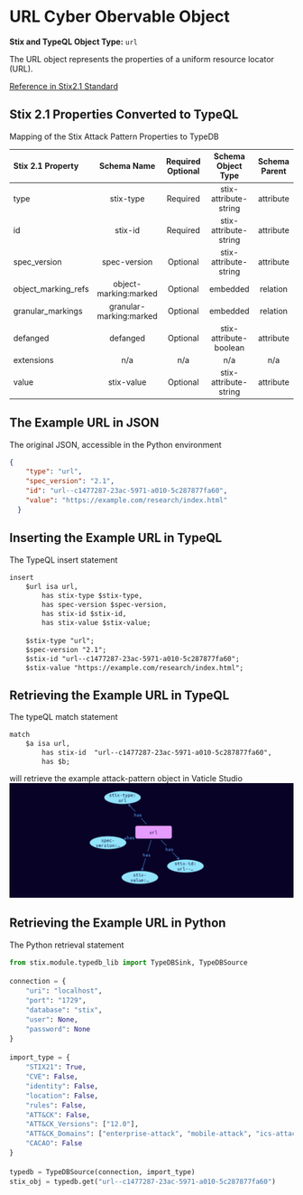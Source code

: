 # URL Cyber Obervable Object

**Stix and TypeQL Object Type:**  `url`

The URL object represents the properties of a uniform resource locator (URL).

[Reference in Stix2.1 Standard](https://docs.oasis-open.org/cti/stix/v2.1/os/stix-v2.1-os.html#_ah3hict2dez0)
## Stix 2.1 Properties Converted to TypeQL
Mapping of the Stix Attack Pattern Properties to TypeDB

|  Stix 2.1 Property    |           Schema Name             | Required  Optional  |      Schema Object Type | Schema Parent  |
|:--------------------|:--------------------------------:|:------------------:|:------------------------:|:-------------:|
|  type                 |            stix-type              |      Required       |  stix-attribute-string    |   attribute    |
|  id                   |             stix-id               |      Required       |  stix-attribute-string    |   attribute    |
|  spec_version         |           spec-version            |      Optional       |  stix-attribute-string    |   attribute    |
|  object_marking_refs  |      object-marking:marked        |      Optional       |   embedded     |relation |
|  granular_markings    |     granular-marking:marked       |      Optional       |   embedded     |relation |
| defanged |defanged |      Optional       |stix-attribute-boolean |   attribute    |
|  extensions           |               n/a                 |        n/a          |           n/a             |      n/a       |
| value |stix-value |      Optional       |  stix-attribute-string    |   attribute    |

## The Example URL in JSON
The original JSON, accessible in the Python environment
```json
{  
    "type": "url",  
    "spec_version": "2.1",  
    "id": "url--c1477287-23ac-5971-a010-5c287877fa60",  
    "value": "https://example.com/research/index.html"  
  }
```


## Inserting the Example URL in TypeQL
The TypeQL insert statement
```typeql
insert 
    $url isa url,
        has stix-type $stix-type,
        has spec-version $spec-version,
        has stix-id $stix-id,
        has stix-value $stix-value;
    
    $stix-type "url";
    $spec-version "2.1";
    $stix-id "url--c1477287-23ac-5971-a010-5c287877fa60";
    $stix-value "https://example.com/research/index.html";
```

## Retrieving the Example URL in TypeQL
The typeQL match statement

```typeql
match
    $a isa url,
        has stix-id  "url--c1477287-23ac-5971-a010-5c287877fa60",
        has $b;
```


will retrieve the example attack-pattern object in Vaticle Studio
![URL Example](./img/url.png)

## Retrieving the Example URL  in Python
The Python retrieval statement

```python
from stix.module.typedb_lib import TypeDBSink, TypeDBSource

connection = {
    "uri": "localhost",
    "port": "1729",
    "database": "stix",
    "user": None,
    "password": None
}

import_type = {
    "STIX21": True,
    "CVE": False,
    "identity": False,
    "location": False,
    "rules": False,
    "ATT&CK": False,
    "ATT&CK_Versions": ["12.0"],
    "ATT&CK_Domains": ["enterprise-attack", "mobile-attack", "ics-attack"],
    "CACAO": False
}

typedb = TypeDBSource(connection, import_type)
stix_obj = typedb.get("url--c1477287-23ac-5971-a010-5c287877fa60")
```

